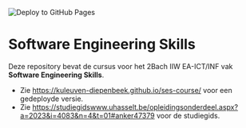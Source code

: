 ![Deploy to GitHub Pages](https://github.com/KULeuven-Diepenbeek/ses-course/actions/workflows/hugo.yml/badge.svg)

# Software Engineering Skills

Deze repository bevat de cursus voor het 2Bach IIW EA-ICT/INF vak **Software Engineering Skills**.

- Zie https://kuleuven-diepenbeek.github.io/ses-course/ voor een gedeployde versie.
- Zie https://studiegidswww.uhasselt.be/opleidingsonderdeel.aspx?a=2023&i=4083&n=4&t=01#anker47379 voor de studiegids.

<!-- TODO: in eerste deel verander html om codeblokken te tonen/verbergen naar {{% notice style="code" title="App.java (klik om te tonen)" expanded=false %}} -->

<!-- TODO: in eerste deel verander html om solutions te tonen/verbergen naar > [!tip]- Antwoord
> De `lijst`-variabel -->